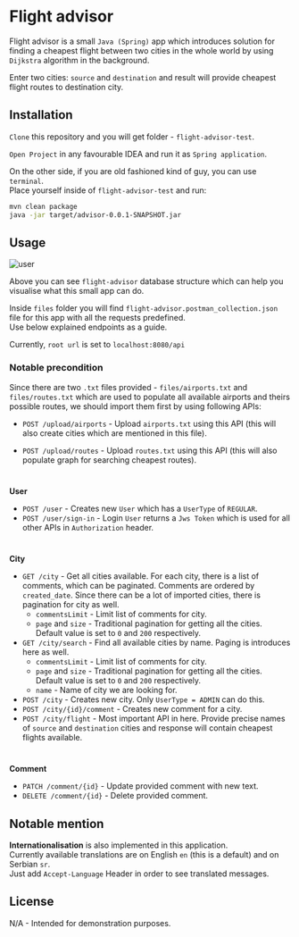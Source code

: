 # Flight advisor

Flight advisor is a small `Java (Spring)` app which introduces solution for finding a cheapest flight between two cities in the whole world by using `Dijkstra` algorithm in the background. 

Enter two cities: `source` and `destination` and result will provide cheapest flight routes to destination city.


## Installation

`Clone` this repository and you will get folder - `flight-advisor-test`.

`Open Project` in any favourable IDEA and run it as `Spring application`. 

On the other side, if you are old fashioned kind of guy, you can use `terminal`. \
Place yourself inside of `flight-advisor-test` and run:

```bash
mvn clean package
java -jar target/advisor-0.0.1-SNAPSHOT.jar
```

## Usage

![user](https://user-images.githubusercontent.com/16151417/98465160-98298b00-21c7-11eb-9500-f8cfea2947c7.png)

Above you can see `flight-advisor` database structure which can help you visualise what this small app can do.

Inside `files` folder you will find `flight-advisor.postman_collection.json` file for this app with all the requests predefined. \
Use below explained endpoints as a guide.

Currently, `root url` is set to `localhost:8080/api`

### Notable precondition 
Since there are two `.txt` files provided - `files/airports.txt` and `files/routes.txt` which are used to populate all available airports and theirs possible routes, we should import them first by using following APIs:
- `POST /upload/airports` - Upload `airports.txt` using this API (this will also create cities which are mentioned in this file). 

- `POST /upload/routes` - Upload `routes.txt` using this API (this will also populate graph for searching cheapest routes).    
#
**User**
* `POST /user` - Creates new `User` which has a `UserType` of `REGULAR`.
* `POST /user/sign-in` - Login `User` returns a `Jws Token` which is used for all other APIs in `Authorization` header.
#
**City**
* `GET /city` - Get all cities available. For each city, there is a list of comments, which can be paginated. Comments are ordered by `created_date`. Since there can be a lot of imported cities, there is pagination for city as well.
   * `commentsLimit` - Limit list of comments for city.
   * `page` and `size` - Traditional pagination for getting all the cities. Default value is set to 
   `0` and `200` respectively.
* `GET /city/search` - Find all available cities by name. Paging is introduces here as well.
   * `commentsLimit` - Limit list of comments for city. 
   * `page` and `size` - Traditional pagination for getting all the cities. Default value is set to 
   `0` and `200` respectively. 
   * `name` - Name of city we are looking for.
* `POST /city` - Creates new city. Only `UserType = ADMIN` can do this.
* `POST /city/{id}/comment` - Creates new comment for a city.
* `POST /city/flight` - Most important API in here. Provide precise names of `source` and `destination` cities and response will contain cheapest flights available.
#
**Comment**
* `PATCH /comment/{id}` - Update provided comment with new text.
* `DELETE /comment/{id}` - Delete provided comment.

## Notable mention
**Internationalisation** is also implemented in this application. \
Currently available translations are on English `en` (this is a default) and on Serbian `sr`. \
Just add `Accept-Language` Header in order to see translated messages.

## License
N/A - Intended for demonstration purposes.
